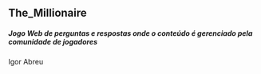 ## The_Millionaire
##### Jogo Web de perguntas e respostas onde o conteúdo é gerenciado pela comunidade de jogadores
Igor Abreu
